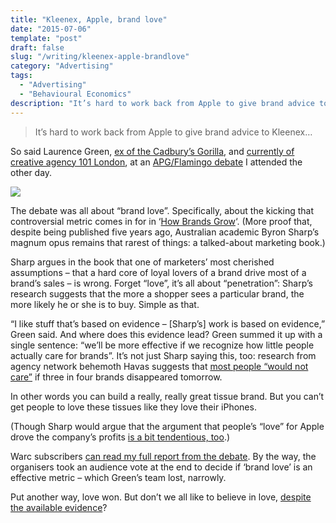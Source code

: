 ```yaml
---
title: "Kleenex, Apple, brand love"
date: "2015-07-06"
template: "post"
draft: false
slug: "/writing/kleenex-apple-brandlove"
category: "Advertising"
tags:
  - "Advertising"
  - "Behavioural Economics"
description: "It’s hard to work back from Apple to give brand advice to Kleenex… so said the man behind the Cadbury's gorilla."
---
```


> It’s hard to work back from Apple to give brand advice to Kleenex…  

So said Laurence Green, [ex of the Cadbury’s Gorilla](https://www.google.co.uk/url?sa=t&rct=j&q=&esrc=s&source=web&cd=1&cad=rja&uact=8&ved=0CCEQFjAAahUKEwj1j-jnoMfGAhVFGCwKHTjVBwE&url=http%3A%2F%2Fwww.ipa.co.uk%2Fpage%2Feffectiveness-hall-of-fame--laurence-green&ei=N9maVbWYKsWwsAG4qp8I&usg=AFQjCNGli_pRRLXQY8fc2eyz6CO3PSa2Ig&sig2=8GDj4NZHL1uMjtM5IT8XXg&bvm=bv.96952980,d.ZGU), and [currently of creative agency 101 London](http://101london.co.uk/people/laurence-green/), at an [APG/Flamingo debate](http://www.eventbrite.co.uk/e/whats-love-got-to-do-with-it-flamingo-in-association-with-apg-tickets-17169163430) I attended the other day.

![](/media/kleenex-apple-brandlove.png)

The debate was all about “brand love”. Specifically, about the kicking that controversial metric comes in for in ‘[How Brands Grow](https://www.google.co.uk/url?sa=t&rct=j&q=&esrc=s&source=web&cd=1&cad=rja&uact=8&ved=0CCwQFjAAahUKEwioteT6oMfGAhVBHywKHdofBSw&url=http%3A%2F%2Fwww.amazon.co.uk%2FHow-Brands-Grow-What-Marketers%2Fdp%2F0195573560&ei=X9maVeiJHcG-sAHav5TgAg&usg=AFQjCNEyYECadbst8B1DbvdatHUzL-pz0A&sig2=HhvVeYFBpB5wSyGJZ8j7Eg&bvm=bv.96952980,d.ZGU)‘. (More proof that, despite being published five years ago, Australian academic Byron Sharp’s magnum opus remains that rarest of things: a talked-about marketing book.)

Sharp argues in the book that one of marketers’ most cherished assumptions – that a hard core of loyal lovers of a brand drive most of a brand’s sales – is wrong. Forget “love”, it’s all about “penetration”: Sharp’s research suggests that the more a shopper sees a particular brand, the more likely he or she is to buy. Simple as that.

“I like stuff that’s based on evidence – [Sharp’s] work is based on evidence,” Green said. And where does this evidence lead? Green summed it up with a single sentence: “we’ll be more effective if we recognize how little people actually care for brands”. It’s not just Sharp saying this, too: research from agency network behemoth Havas suggests that [most people “would not care”](http://www.havasmedia.com/press/press-releases/2015/top-scoring-meaningful-brands-enjoy-a-share-of-wallet-46-per-cent-higher-than-low-performers) if three in four brands disappeared tomorrow.

In other words you can build a really, really great tissue brand. But you can’t get people to love these tissues like they love their iPhones.

(Though Sharp would argue that the argument that people’s “love” for Apple drove the company’s profits [is a bit tendentious, too](https://t.co/Ha0aPawqZo).)

Warc subscribers [can read my full report from the debate](http://www.warc.com/Content/ContentViewer.aspx?ID=c8b4c1f8-d11d-4585-b836-936ee2fd80e4&CID=A104952&PUB=EVENT-REPORTS&MasterContentRef=c8b4c1f8-d11d-4585-b836-936ee2fd80e4). By the way, the organisers took an audience vote at the end to decide if ‘brand love’ is an effective metric – which Green’s team lost, narrowly.

Put another way, love won. But don’t we all like to believe in love, [despite the available evidence](http://www.vice.com/read/science-says-love-doesnt-exist)?
